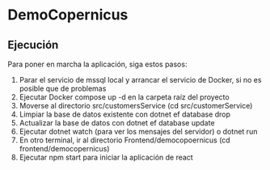 # DemoCopernicus

## Ejecución
Para poner en marcha la aplicación, siga estos pasos:
1.	Parar el servicio de mssql local y arrancar el servicio de Docker, si no es posible que de problemas
2.	Ejecutar Docker compose up -d en la carpeta raíz del proyecto
3.	Moverse al directorio src/customersService (cd src/customerService)
4.	Limpiar la base de datos existente con dotnet ef database drop
5.	Actualizar la base de datos con dotnet ef database update
6.	Ejecutar dotnet watch (para ver los mensajes del servidor) o dotnet run 
7.	En otro terminal, ir al directorio Frontend/democopoernicus (cd frontend/democopernicus)
8.	Ejecutar npm start para iniciar la aplicación de react

